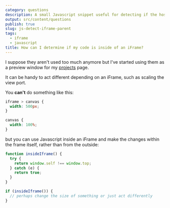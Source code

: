 ```yaml
---
category: questions
description: A small Javascript snippet useful for detecting if the host frame is an iframe
output: src/content/questions
publish: true
slug: js-detect-iframe-parent
tags:
  - iframe
  - javascript
title: How can I determine if my code is inside of an iFrame?
---
```

I suppose they aren't used too much anymore but I've started using them as a preview window for my [projects](/projects) page.

It can be handy to act different depending on an iFrame, such as scaling the view port.

You **can't** do something like this:

```css
iframe > canvas {
  width: 500px;
}

canvas {
  width: 100%;
}
```

but you can use Javascript inside an iFrame and make the changes within the frame itself, rather than from the outside:

```javascript
function insideIframe() {
  try {
    return window.self !== window.top;
  } catch (e) {
    return true;
  }
}

if (insideIframe()) {
  // perhaps change the size of something or just act differently
}
```
